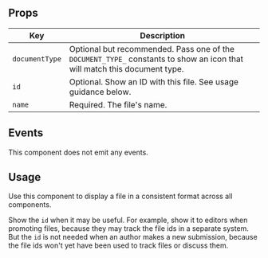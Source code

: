 ## Props

| Key | Description |
| --- | --- |
| `documentType` | Optional but recommended. Pass one of the `DOCUMENT_TYPE_` constants to show an icon that will match this document type. |
| `id` | Optional. Show an ID with this file. See usage guidance below. |
| `name` | Required. The file's name. |

## Events

This component does not emit any events.

## Usage

Use this component to display a file in a consistent format across all components.

Show the `id` when it may be useful. For example, show it to editors when promoting files, because they may track the file ids in a separate system. But the `id` is not needed when an author makes a new submission, because the file ids won't yet have been used to track files or discuss them.